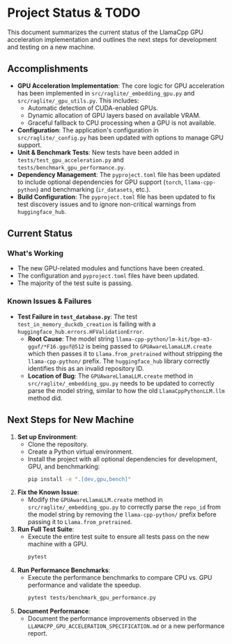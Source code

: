 # Project Status & TODO

This document summarizes the current status of the LlamaCpp GPU acceleration implementation and outlines the next steps for development and testing on a new machine.

## Accomplishments

- **GPU Acceleration Implementation**: The core logic for GPU acceleration has been implemented in `src/raglite/_embedding_gpu.py` and `src/raglite/_gpu_utils.py`. This includes:
  - Automatic detection of CUDA-enabled GPUs.
  - Dynamic allocation of GPU layers based on available VRAM.
  - Graceful fallback to CPU processing when a GPU is not available.
- **Configuration**: The application's configuration in `src/raglite/_config.py` has been updated with options to manage GPU support.
- **Unit & Benchmark Tests**: New tests have been added in `tests/test_gpu_acceleration.py` and `tests/benchmark_gpu_performance.py`.
- **Dependency Management**: The `pyproject.toml` file has been updated to include optional dependencies for GPU support (`torch`, `llama-cpp-python`) and benchmarking (`ir_datasets`, etc.).
- **Build Configuration**: The `pyproject.toml` file has been updated to fix test discovery issues and to ignore non-critical warnings from `huggingface_hub`.

## Current Status

### What's Working
- The new GPU-related modules and functions have been created.
- The configuration and `pyproject.toml` files have been updated.
- The majority of the test suite is passing.

### Known Issues & Failures
- **Test Failure in `test_database.py`**: The test `test_in_memory_duckdb_creation` is failing with a `huggingface_hub.errors.HFValidationError`.
  - **Root Cause**: The model string `llama-cpp-python/lm-kit/bge-m3-gguf/*F16.gguf@512` is being passed to `GPUAwareLlamaLLM.create` which then passes it to `Llama.from_pretrained` without stripping the `llama-cpp-python/` prefix. The `huggingface_hub` library correctly identifies this as an invalid repository ID.
  - **Location of Bug**: The `GPUAwareLlamaLLM.create` method in `src/raglite/_embedding_gpu.py` needs to be updated to correctly parse the model string, similar to how the old `LlamaCppPythonLLM.llm` method did.

## Next Steps for New Machine

1.  **Set up Environment**:
    *   Clone the repository.
    *   Create a Python virtual environment.
    *   Install the project with all optional dependencies for development, GPU, and benchmarking:
        ```bash
        pip install -e ".[dev,gpu,bench]"
        ```
2.  **Fix the Known Issue**:
    *   Modify the `GPUAwareLlamaLLM.create` method in `src/raglite/_embedding_gpu.py` to correctly parse the `repo_id` from the model string by removing the `llama-cpp-python/` prefix before passing it to `Llama.from_pretrained`.
3.  **Run Full Test Suite**:
    *   Execute the entire test suite to ensure all tests pass on the new machine with a GPU.
        ```bash
        pytest
        ```
4.  **Run Performance Benchmarks**:
    *   Execute the performance benchmarks to compare CPU vs. GPU performance and validate the speedup.
        ```bash
        pytest tests/benchmark_gpu_performance.py
        ```
5.  **Document Performance**:
    *   Document the performance improvements observed in the `LLAMACPP_GPU_ACCELERATION_SPECIFICATION.md` or a new performance report.